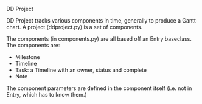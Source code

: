 DD Project

DD Project tracks various components in time, generally to produce a Gantt chart.  A project (ddproject.py) is a set of components.

The components (in components.py) are all based off an Entry baseclass.  The components are:

- Milestone
- Timeline
- Task: a Timeline with an owner, status and complete
- Note

The component parameters are defined in the component itself (i.e. not in Entry, which has to know them.)